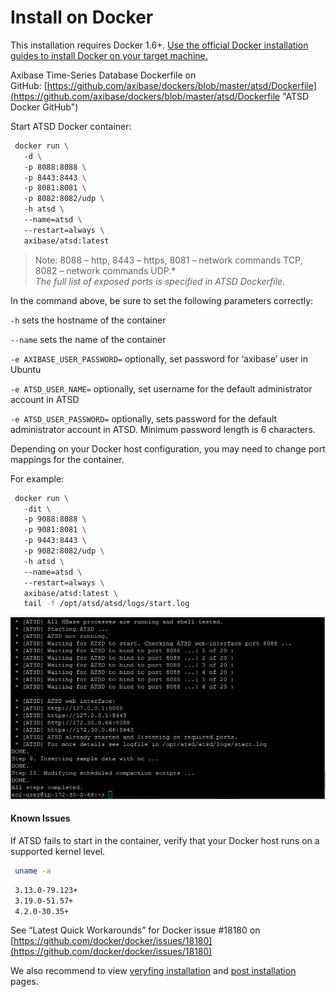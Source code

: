 # Install on Docker

This installation requires Docker 1.6+. [Use the official Docker
installation guides to install Docker on your target
machine.](https://docs.docker.com/installation/ "Docker Installation Guides")

Axibase Time-Series Database Dockerfile on
GitHub: [https://github.com/axibase/dockers/blob/master/atsd/Dockerfile](https://github.com/axibase/dockers/blob/master/atsd/Dockerfile "ATSD Docker GitHub")

Start ATSD Docker container:

```sh
 docker run \                                                             
   -d \                                                                   
   -p 8088:8088 \                                                         
   -p 8443:8443 \                                                         
   -p 8081:8081 \                                                         
   -p 8082:8082/udp \                                                     
   -h atsd \                                                              
   --name=atsd \                                                          
   --restart=always \                                                     
   axibase/atsd:latest                                                    
```
> Note: 8088 – http, 8443 – https, 8081 – network commands TCP, 8082 –
network commands UDP.*\
 *The full list of exposed ports is specified in ATSD Dockerfile.*

In the command above, be sure to set the following parameters correctly:

`-h` sets the hostname of the container

`--name` sets the name of the container

`-e AXIBASE_USER_PASSWORD=` optionally, set password for ‘axibase’ user
in Ubuntu

`-e ATSD_USER_NAME=` optionally, set username for the default
administrator account in ATSD

`-e ATSD_USER_PASSWORD=` optionally, sets password for the default
administrator account in ATSD. Minimum password length is 6 characters.

Depending on your Docker host configuration, you may need to change port
mappings for the container.

For example:

```sh
 docker run \                                                             
   -dit \                                                                 
   -p 9088:8088 \                                                         
   -p 9081:8081 \                                                         
   -p 9443:8443 \                                                         
   -p 9082:8082/udp \                                                     
   -h atsd \                                                              
   --name=atsd \                                                          
   --restart=always \                                                     
   axibase/atsd:latest \                                                  
   tail -f /opt/atsd/atsd/logs/start.log                                  
```

![](images/atsd_install_shell.png "atsd_install_shell")


#### Known Issues

If ATSD fails to start in the container, verify that your Docker host
runs on a supported kernel level.

```sh
 uname -a                                                                 
```

```sh
 3.13.0-79.123+                                                           
 3.19.0-51.57+                                                            
 4.2.0-30.35+                                                             
```

See “Latest Quick Workarounds” for Docker issue \#18180 on
[https://github.com/docker/docker/issues/18180](https://github.com/docker/docker/issues/18180)

We also recommend to view [veryfing installation](veryfing-installation.md) and [post installation](post-installation.md) pages.